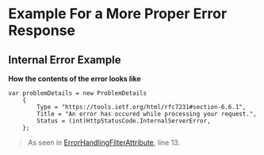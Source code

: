 # Example For a More Proper Error Response

## Internal Error Example

**How the contents of the error looks like**

```
var problemDetails = new ProblemDetails
    {
        Type = "https://tools.ietf.org/html/rfc7231#section-6.6.1",
        Title = "An error has occured while processing your request.",
        Status = (int)HttpStatusCode.InternalServerError,
    };
```

> As seen in [ErrorHandlingFilterAttribute](https://vscode.dev/github/German-kos/Communion-Api-Clean_Rewrite/Communion/Communion.Api/Filters/ErrorHandlingFilterAttribute.cs#L13), line 13.

###
